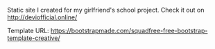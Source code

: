 Static site I created for my girlfriend's school project. Check it out on http://deviofficial.online/

Template URL: https://bootstrapmade.com/squadfree-free-bootstrap-template-creative/
